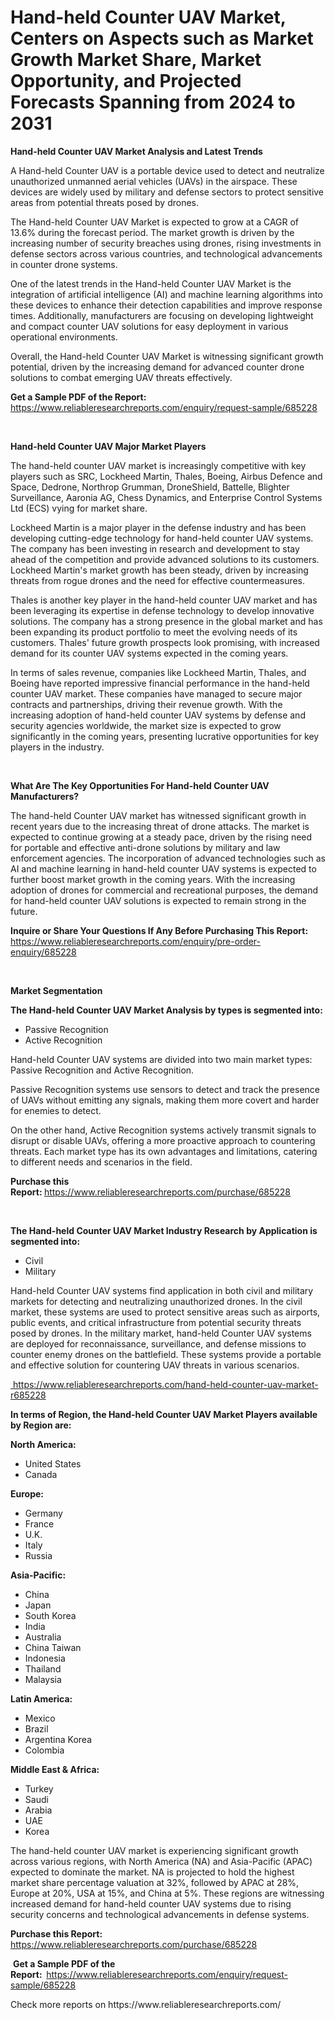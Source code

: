 <p><h1>Hand-held Counter UAV Market, Centers on Aspects such as Market Growth Market Share, Market Opportunity, and Projected Forecasts Spanning from 2024 to 2031</h1></p><p><strong>Hand-held Counter UAV Market Analysis and Latest Trends</strong></p>
<p><p>A Hand-held Counter UAV is a portable device used to detect and neutralize unauthorized unmanned aerial vehicles (UAVs) in the airspace. These devices are widely used by military and defense sectors to protect sensitive areas from potential threats posed by drones.</p><p>The Hand-held Counter UAV Market is expected to grow at a CAGR of 13.6% during the forecast period. The market growth is driven by the increasing number of security breaches using drones, rising investments in defense sectors across various countries, and technological advancements in counter drone systems.</p><p>One of the latest trends in the Hand-held Counter UAV Market is the integration of artificial intelligence (AI) and machine learning algorithms into these devices to enhance their detection capabilities and improve response times. Additionally, manufacturers are focusing on developing lightweight and compact counter UAV solutions for easy deployment in various operational environments.</p><p>Overall, the Hand-held Counter UAV Market is witnessing significant growth potential, driven by the increasing demand for advanced counter drone solutions to combat emerging UAV threats effectively.</p></p>
<p><strong>Get a Sample PDF of the Report:&nbsp;</strong> <a href="https://www.reliableresearchreports.com/enquiry/request-sample/685228">https://www.reliableresearchreports.com/enquiry/request-sample/685228</a></p>
<p>&nbsp;</p>
<p><strong>Hand-held Counter UAV Major Market Players</strong></p>
<p><p>The hand-held counter UAV market is increasingly competitive with key players such as SRC, Lockheed Martin, Thales, Boeing, Airbus Defence and Space, Dedrone, Northrop Grumman, DroneShield, Battelle, Blighter Surveillance, Aaronia AG, Chess Dynamics, and Enterprise Control Systems Ltd (ECS) vying for market share.</p><p>Lockheed Martin is a major player in the defense industry and has been developing cutting-edge technology for hand-held counter UAV systems. The company has been investing in research and development to stay ahead of the competition and provide advanced solutions to its customers. Lockheed Martin's market growth has been steady, driven by increasing threats from rogue drones and the need for effective countermeasures.</p><p>Thales is another key player in the hand-held counter UAV market and has been leveraging its expertise in defense technology to develop innovative solutions. The company has a strong presence in the global market and has been expanding its product portfolio to meet the evolving needs of its customers. Thales' future growth prospects look promising, with increased demand for its counter UAV systems expected in the coming years.</p><p>In terms of sales revenue, companies like Lockheed Martin, Thales, and Boeing have reported impressive financial performance in the hand-held counter UAV market. These companies have managed to secure major contracts and partnerships, driving their revenue growth. With the increasing adoption of hand-held counter UAV systems by defense and security agencies worldwide, the market size is expected to grow significantly in the coming years, presenting lucrative opportunities for key players in the industry.</p></p>
<p>&nbsp;</p>
<p><strong>What Are The Key Opportunities For Hand-held Counter UAV Manufacturers?</strong></p>
<p><p>The hand-held Counter UAV market has witnessed significant growth in recent years due to the increasing threat of drone attacks. The market is expected to continue growing at a steady pace, driven by the rising need for portable and effective anti-drone solutions by military and law enforcement agencies. The incorporation of advanced technologies such as AI and machine learning in hand-held counter UAV systems is expected to further boost market growth in the coming years. With the increasing adoption of drones for commercial and recreational purposes, the demand for hand-held counter UAV solutions is expected to remain strong in the future.</p></p>
<p><strong>Inquire or Share Your Questions If Any Before Purchasing This Report:</strong> <a href="https://www.reliableresearchreports.com/enquiry/pre-order-enquiry/685228">https://www.reliableresearchreports.com/enquiry/pre-order-enquiry/685228</a></p>
<p>&nbsp;</p>
<p><strong>Market Segmentation</strong></p>
<p><strong>The Hand-held Counter UAV Market Analysis by types is segmented into:</strong></p>
<p><ul><li>Passive Recognition</li><li>Active Recognition</li></ul></p>
<p><p>Hand-held Counter UAV systems are divided into two main market types: Passive Recognition and Active Recognition. </p><p>Passive Recognition systems use sensors to detect and track the presence of UAVs without emitting any signals, making them more covert and harder for enemies to detect. </p><p>On the other hand, Active Recognition systems actively transmit signals to disrupt or disable UAVs, offering a more proactive approach to countering threats. Each market type has its own advantages and limitations, catering to different needs and scenarios in the field.</p></p>
<p><strong>Purchase this Report:&nbsp;</strong><a href="https://www.reliableresearchreports.com/purchase/685228">https://www.reliableresearchreports.com/purchase/685228</a></p>
<p>&nbsp;</p>
<p><strong>The Hand-held Counter UAV Market Industry Research by Application is segmented into:</strong></p>
<p><ul><li>Civil</li><li>Military</li></ul></p>
<p><p>Hand-held Counter UAV systems find application in both civil and military markets for detecting and neutralizing unauthorized drones. In the civil market, these systems are used to protect sensitive areas such as airports, public events, and critical infrastructure from potential security threats posed by drones. In the military market, hand-held Counter UAV systems are deployed for reconnaissance, surveillance, and defense missions to counter enemy drones on the battlefield. These systems provide a portable and effective solution for countering UAV threats in various scenarios.</p></p>
<p><a href="https://www.reliableresearchreports.com/hand-held-counter-uav-market-r685228">&nbsp;https://www.reliableresearchreports.com/hand-held-counter-uav-market-r685228</a></p>
<p><strong>In terms of Region, the Hand-held Counter UAV Market Players available by Region are:</strong></p>
<p>
    <p> <strong> North America: </strong>
        <ul>
            <li>United States</li>
            <li>Canada</li>
        </ul>
        </p> 
    <p> <strong> Europe: </strong>
        <ul>
            <li>Germany</li>
            <li>France</li>
            <li>U.K.</li>
            <li>Italy</li>
            <li>Russia</li>
        </ul>
        </p> 
    <p> <strong> Asia-Pacific: </strong>
        <ul>
            <li>China</li>
            <li>Japan</li>
            <li>South Korea</li>
            <li>India</li>
            <li>Australia</li>
            <li>China Taiwan</li>
            <li>Indonesia</li>
            <li>Thailand</li>
            <li>Malaysia</li>
        </ul>
        </p> 
    <p> <strong> Latin America: </strong>
        <ul>
            <li>Mexico</li>
            <li>Brazil</li>
            <li>Argentina Korea</li>
            <li>Colombia</li>
        </ul>
        </p> 
    <p> <strong> Middle East & Africa: </strong>
        <ul>
            <li>Turkey</li>
            <li>Saudi</li>
            <li>Arabia</li>
            <li>UAE</li>
            <li>Korea</li>
        </ul>
    </p>
    </p>
<p><p>The hand-held counter UAV market is experiencing significant growth across various regions, with North America (NA) and Asia-Pacific (APAC) expected to dominate the market. NA is projected to hold the highest market share percentage valuation at 32%, followed by APAC at 28%, Europe at 20%, USA at 15%, and China at 5%. These regions are witnessing increased demand for hand-held counter UAV systems due to rising security concerns and technological advancements in defense systems.</p></p>
<p><strong>Purchase this Report: </strong><a href="https://www.reliableresearchreports.com/purchase/685228">https://www.reliableresearchreports.com/purchase/685228</a></p>
<p>&nbsp;<strong>Get a Sample PDF of the Report:&nbsp;&nbsp;</strong><a href="https://www.reliableresearchreports.com/enquiry/request-sample/685228">https://www.reliableresearchreports.com/enquiry/request-sample/685228</a></p>
<p><strong></strong></p>
<p>Check more reports on https://www.reliableresearchreports.com/</p>